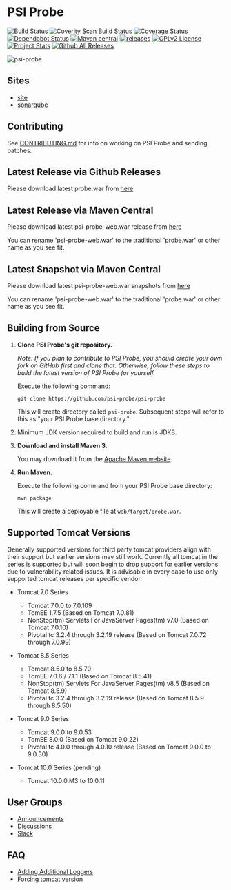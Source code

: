 # PSI Probe

[![Build Status](https://travis-ci.org/psi-probe/psi-probe.svg?branch=master)](https://travis-ci.org/psi-probe/psi-probe)
[![Coverity Scan Build Status](https://scan.coverity.com/projects/11611/badge.svg)](https://scan.coverity.com/projects/11611)
[![Coverage Status](https://coveralls.io/repos/github/psi-probe/psi-probe/badge.svg?branch=master)](https://coveralls.io/github/psi-probe/psi-probe?branch=master)
[![Dependabot Status](https://api.dependabot.com/badges/status?host=github&repo=psi-probe/psi-probe)](https://dependabot.com)
[![Maven central](https://maven-badges.herokuapp.com/maven-central/com.github.psi-probe/psi-probe-web/badge.svg)](https://maven-badges.herokuapp.com/maven-central/com.github.psi-probe/psi-probe-web)
[![releases](https://github-release-version.herokuapp.com/github/psi-probe/psi-probe/release.svg?style=flat)](https://github.com/psi-probe/psi-probe/releases/download/psi-probe-3.5.1/probe.war)
[![GPLv2 License](https://img.shields.io/badge/license-GPLv2-green.svg)](https://www.gnu.org/licenses/old-licenses/gpl-2.0.html)
[![Project Stats](https://www.openhub.net/p/psi-probe/widgets/project_thin_badge.gif)](https://www.openhub.net/p/psi-probe)
[![Github All Releases](https://img.shields.io/github/downloads/psi-probe/psi-probe/total.svg)]()

![psi-probe](src/site/resources/images/psi-probe-banner.jpg)

## Sites ##

* [site](https://psi-probe.github.io/psi-probe/)
* [sonarqube](https://sonarqube.com/dashboard/index?id=com.github.psi-probe:psi-probe)

## Contributing ##

See [CONTRIBUTING.md](CONTRIBUTING.md) for info on working on PSI Probe and sending patches.

## Latest Release via Github Releases ##

Please download latest probe.war from [here](https://github.com/psi-probe/psi-probe/releases/download/psi-probe-3.5.1/probe.war)

## Latest Release via Maven Central ##

Please download latest psi-probe-web.war release from [here](https://oss.sonatype.org/content/repositories/releases/com/github/psi-probe/psi-probe-web/)

You can rename 'psi-probe-web.war' to the traditional 'probe.war' or other name as you see fit.

## Latest Snapshot via Maven Central ##

Please download latest psi-probe-web.war snapshots from [here](https://oss.sonatype.org/content/repositories/snapshots/com/github/psi-probe/psi-probe-web/)

You can rename 'psi-probe-web.war' to the traditional 'probe.war' or other name as you see fit.

## Building from Source ##

1.  **Clone PSI Probe's git repository.**

    *Note: If you plan to contribute to PSI Probe, you should create your own fork on GitHub first and clone that.  Otherwise, follow these steps to build the latest version of PSI Probe for yourself.*

    Execute the following command:

        git clone https://github.com/psi-probe/psi-probe

    This will create directory called `psi-probe`. Subsequent steps will refer to this as "your PSI Probe base directory."

2.  Minimum JDK version required to build and run is JDK8.

3.  **Download and install Maven 3.**

    You may download it from the [Apache Maven website](https://maven.apache.org/download.cgi).

4.  **Run Maven.**

    Execute the following command from your PSI Probe base directory:

        mvn package

    This will create a deployable file at `web/target/probe.war`.

## Supported Tomcat Versions

Generally supported versions for third party tomcat providers align with their support but earlier versions may still work.  Currently all tomcat in the series is supported but will soon begin to drop support for earlier versions due to vulnerability related issues.  It is advisable in every case to use only supported tomcat releases per specific vendor.

* Tomcat 7.0 Series

    - Tomcat 7.0.0 to 7.0.109
    - TomEE 1.7.5 (Based on Tomcat 7.0.81)
    - NonStop(tm) Servlets For JavaServer Pages(tm) v7.0 (Based on Tomcat 7.0.10)
    - Pivotal tc 3.2.4 through 3.2.19 release (Based on Tomcat 7.0.72 through 7.0.99)

* Tomcat 8.5 Series

    - Tomcat 8.5.0 to 8.5.70
    - TomEE 7.0.6 / 7.1.1 (Based on Tomcat 8.5.41)
    - NonStop(tm) Servlets For JavaServer Pages(tm) v8.5 (Based on Tomcat 8.5.9)
    - Pivotal tc 3.2.4 through 3.2.19 release (Based on Tomcat 8.5.9 through 8.5.50)

* Tomcat 9.0 Series

    - Tomcat 9.0.0 to 9.0.53
    - TomEE 8.0.0 (Based on Tomcat 9.0.22)
    - Pivotal tc 4.0.0 through 4.0.10 release (Based on Tomcat 9.0.0 to 9.0.30)

* Tomcat 10.0 Series (pending)

    - Tomcat 10.0.0.M3 to 10.0.11

## User Groups

* [Announcements](https://groups.google.com/forum/#!forum/psi-probe)
* [Discussions](https://groups.google.com/forum/#!forum/psi-probe-discuss)
* [Slack](https://psi-probe.slack.com/)

## FAQ

* [Adding Additional Loggers](https://github.com/psi-probe/psi-probe/wiki/Adding-Additional-Loggers)
* [Forcing tomcat version](https://github.com/psi-probe/psi-probe/wiki/Troubleshooting#error-on-first-request)
